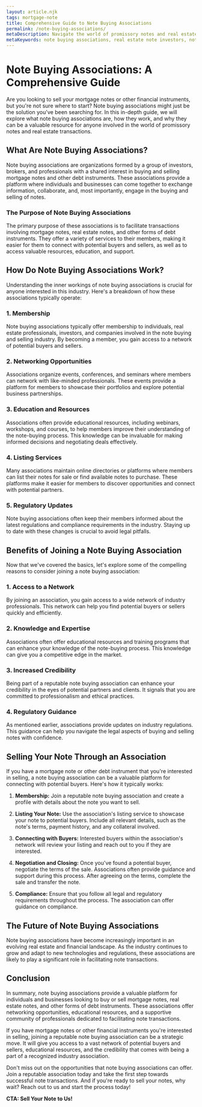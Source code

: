 ```yaml
---
layout: article.njk
tags: mortgage-note
title: Comprehensive Guide to Note Buying Associations
permalink: /note-buying-associations/
metaDescription: Navigate the world of promissory notes and real estate transactions with this comprehensive guide to note buying associations. Discover the benefits of joining, how to sell your notes, and the future of these valuable industry organizations.
metaKeywords: note buying associations, real estate note investors, note buying companies, mortgage note brokers, real estate note brokers
---
```


# Note Buying Associations: A Comprehensive Guide

Are you looking to sell your mortgage notes or other financial instruments, but you're not sure where to start? Note buying associations might just be the solution you've been searching for. In this in-depth guide, we will explore what note buying associations are, how they work, and why they can be a valuable resource for anyone involved in the world of promissory notes and real estate transactions.

## What Are Note Buying Associations?

Note buying associations are organizations formed by a group of investors, brokers, and professionals with a shared interest in buying and selling mortgage notes and other debt instruments. These associations provide a platform where individuals and businesses can come together to exchange information, collaborate, and, most importantly, engage in the buying and selling of notes.

### The Purpose of Note Buying Associations

The primary purpose of these associations is to facilitate transactions involving mortgage notes, real estate notes, and other forms of debt instruments. They offer a variety of services to their members, making it easier for them to connect with potential buyers and sellers, as well as to access valuable resources, education, and support.

## How Do Note Buying Associations Work?

Understanding the inner workings of note buying associations is crucial for anyone interested in this industry. Here's a breakdown of how these associations typically operate:

### 1. Membership

Note buying associations typically offer membership to individuals, real estate professionals, investors, and companies involved in the note buying and selling industry. By becoming a member, you gain access to a network of potential buyers and sellers.

### 2. Networking Opportunities

Associations organize events, conferences, and seminars where members can network with like-minded professionals. These events provide a platform for members to showcase their portfolios and explore potential business partnerships.

### 3. Education and Resources

Associations often provide educational resources, including webinars, workshops, and courses, to help members improve their understanding of the note-buying process. This knowledge can be invaluable for making informed decisions and negotiating deals effectively.

### 4. Listing Services

Many associations maintain online directories or platforms where members can list their notes for sale or find available notes to purchase. These platforms make it easier for members to discover opportunities and connect with potential partners.

### 5. Regulatory Updates

Note buying associations often keep their members informed about the latest regulations and compliance requirements in the industry. Staying up to date with these changes is crucial to avoid legal pitfalls.

## Benefits of Joining a Note Buying Association

Now that we've covered the basics, let's explore some of the compelling reasons to consider joining a note buying association:

### 1. Access to a Network

By joining an association, you gain access to a wide network of industry professionals. This network can help you find potential buyers or sellers quickly and efficiently.

### 2. Knowledge and Expertise

Associations often offer educational resources and training programs that can enhance your knowledge of the note-buying process. This knowledge can give you a competitive edge in the market.

### 3. Increased Credibility

Being part of a reputable note buying association can enhance your credibility in the eyes of potential partners and clients. It signals that you are committed to professionalism and ethical practices.

### 4. Regulatory Guidance

As mentioned earlier, associations provide updates on industry regulations. This guidance can help you navigate the legal aspects of buying and selling notes with confidence.

## Selling Your Note Through an Association

If you have a mortgage note or other debt instrument that you're interested in selling, a note buying association can be a valuable platform for connecting with potential buyers. Here's how it typically works:

1. **Membership:** Join a reputable note buying association and create a profile with details about the note you want to sell.

2. **Listing Your Note:** Use the association's listing service to showcase your note to potential buyers. Include all relevant details, such as the note's terms, payment history, and any collateral involved.

3. **Connecting with Buyers:** Interested buyers within the association's network will review your listing and reach out to you if they are interested.

4. **Negotiation and Closing:** Once you've found a potential buyer, negotiate the terms of the sale. Associations often provide guidance and support during this process. After agreeing on the terms, complete the sale and transfer the note.

5. **Compliance:** Ensure that you follow all legal and regulatory requirements throughout the process. The association can offer guidance on compliance.

## The Future of Note Buying Associations

Note buying associations have become increasingly important in an evolving real estate and financial landscape. As the industry continues to grow and adapt to new technologies and regulations, these associations are likely to play a significant role in facilitating note transactions.

## Conclusion

In summary, note buying associations provide a valuable platform for individuals and businesses looking to buy or sell mortgage notes, real estate notes, and other forms of debt instruments. These associations offer networking opportunities, educational resources, and a supportive community of professionals dedicated to facilitating note transactions.

If you have mortgage notes or other financial instruments you're interested in selling, joining a reputable note buying association can be a strategic move. It will give you access to a vast network of potential buyers and sellers, educational resources, and the credibility that comes with being a part of a recognized industry association.

Don't miss out on the opportunities that note buying associations can offer. Join a reputable association today and take the first step towards successful note transactions. And if you're ready to sell your notes, why wait? Reach out to us and start the process today!

**CTA: Sell Your Note to Us!**